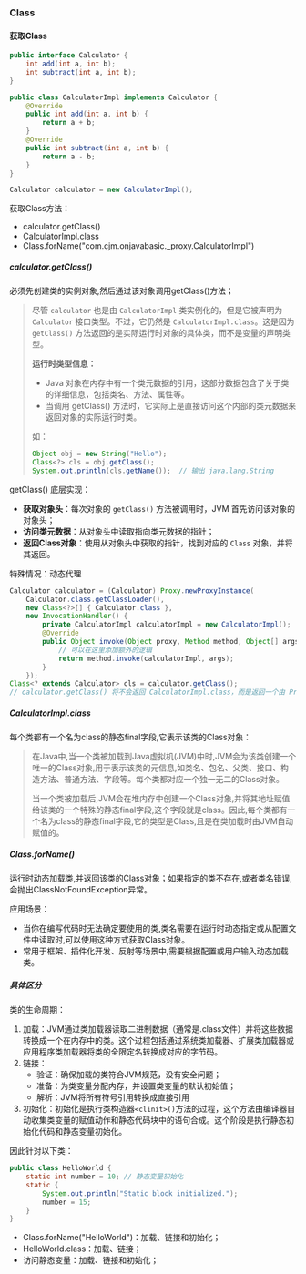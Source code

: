 ### Class

#### 获取Class

```java
public interface Calculator {
    int add(int a, int b);
    int subtract(int a, int b);
}

public class CalculatorImpl implements Calculator {
    @Override
    public int add(int a, int b) {
        return a + b;
    }
    @Override
    public int subtract(int a, int b) {
        return a - b;
    }
}

Calculator calculator = new CalculatorImpl();
```

获取Class方法：

- calculator.getClass()
- CalculatorImpl.class
- Class.forName("com.cjm.onjavabasic._proxy.CalculatorImpl")



##### calculator.getClass()

必须先创建类的实例对象,然后通过该对象调用getClass()方法；

> 尽管 `calculator` 也是由 `CalculatorImpl` 类实例化的，但是它被声明为 `Calculator` 接口类型。不过，它仍然是 `CalculatorImpl.class`。这是因为 `getClass()` 方法返回的是实际运行时对象的具体类，而不是变量的声明类型。
>
> **运行时类型信息：**
>
> - Java 对象在内存中有一个类元数据的引用，这部分数据包含了关于类的详细信息，包括类名、方法、属性等。
> - 当调用 getClass() 方法时，它实际上是直接访问这个内部的类元数据来返回对象的实际运行时类。
>
> 如：
>
> ```java
> Object obj = new String("Hello");
> Class<?> cls = obj.getClass();
> System.out.println(cls.getName());  // 输出 java.lang.String
> ```

getClass() 底层实现：

- **获取对象头**：每次对象的 `getClass()` 方法被调用时，JVM 首先访问该对象的对象头；
- **访问类元数据**：从对象头中读取指向类元数据的指针；
- **返回Class对象**：使用从对象头中获取的指针，找到对应的 `Class` 对象，并将其返回。

特殊情况：动态代理

```java
Calculator calculator = (Calculator) Proxy.newProxyInstance(
    Calculator.class.getClassLoader(),
    new Class<?>[] { Calculator.class },
    new InvocationHandler() {
        private CalculatorImpl calculatorImpl = new CalculatorImpl();
        @Override
        public Object invoke(Object proxy, Method method, Object[] args) throws Throwable {
            // 可以在这里添加额外的逻辑
            return method.invoke(calculatorImpl, args);
        }
    });
Class<? extends Calculator> cls = calculator.getClass();
// calculator.getClass() 将不会返回 CalculatorImpl.class，而是返回一个由 Proxy 类动态生成的类: com.sun.proxy.$Proxy0
```



##### CalculatorImpl.class

每个类都有一个名为class的静态final字段,它表示该类的Class对象：

> 在Java中,当一个类被加载到Java虚拟机(JVM)中时,JVM会为该类创建一个唯一的Class对象,用于表示该类的元信息,如类名、包名、父类、接口、构造方法、普通方法、字段等。每个类都对应一个独一无二的Class对象。
>
> 当一个类被加载后,JVM会在堆内存中创建一个Class对象,并将其地址赋值给该类的一个特殊的静态final字段,这个字段就是class。因此,每个类都有一个名为class的静态final字段,它的类型是Class,且是在类加载时由JVM自动赋值的。





##### Class.forName()

运行时动态加载类,并返回该类的Class对象；如果指定的类不存在,或者类名错误,会抛出ClassNotFoundException异常。

应用场景：

- 当你在编写代码时无法确定要使用的类,类名需要在运行时动态指定或从配置文件中读取时,可以使用这种方式获取Class对象。
- 常用于框架、插件化开发、反射等场景中,需要根据配置或用户输入动态加载类。



##### 具体区分

类的生命周期：

1. 加载：JVM通过类加载器读取二进制数据（通常是.class文件）并将这些数据转换成一个在内存中的类。这个过程包括通过系统类加载器、扩展类加载器或应用程序类加载器将类的全限定名转换成对应的字节码。
2. 链接：
   - 验证：确保加载的类符合JVM规范，没有安全问题；
   - 准备：为类变量分配内存，并设置类变量的默认初始值；
   - 解析：JVM将所有符号引用转换成直接引用
3. 初始化：初始化是执行类构造器`<clinit>()`方法的过程，这个方法由编译器自动收集类变量的赋值动作和静态代码块中的语句合成。这个阶段是执行静态初始化代码和静态变量初始化。

因此针对以下类：

```java
public class HelloWorld {
    static int number = 10; // 静态变量初始化
    static {
        System.out.println("Static block initialized.");
        number = 15;
    }
}
```

- Class.forName("HelloWorld")：加载、链接和初始化；
- HelloWorld.class：加载、链接；
- 访问静态变量：加载、链接和初始化；

